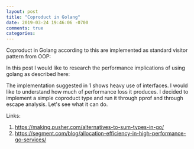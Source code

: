 ```yaml
---
layout: post
title: "Coproduct in Golang"
date: 2019-03-24 19:46:06 -0700
comments: true
categories: 
---
```


Coproduct in Golang according to this are implemented as standard visitor pattern from OOP:

In this post I would like to research the performance implications of using golang
as described here: 

The implementation suggested in 1 shows heavy use of interfaces.
I would like to understand how much of performance loss it produces.
I decided to implement a simple coproduct type and run it through pprof and
through escape analysis. Let's see what it can do.

Links:

1. https://making.pusher.com/alternatives-to-sum-types-in-go/
1. https://segment.com/blog/allocation-efficiency-in-high-performance-go-services/
